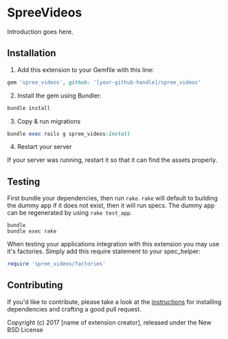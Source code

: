 SpreeVideos
===========

Introduction goes here.

## Installation

1. Add this extension to your Gemfile with this line:
  ```ruby
  gem 'spree_videos', github: '[your-github-handle]/spree_videos'
  ```

2. Install the gem using Bundler:
  ```ruby
  bundle install
  ```

3. Copy & run migrations
  ```ruby
  bundle exec rails g spree_videos:install
  ```

4. Restart your server

  If your server was running, restart it so that it can find the assets properly.

## Testing

First bundle your dependencies, then run `rake`. `rake` will default to building the dummy app if it does not exist, then it will run specs. The dummy app can be regenerated by using `rake test_app`.

```shell
bundle
bundle exec rake
```

When testing your applications integration with this extension you may use it's factories.
Simply add this require statement to your spec_helper:

```ruby
require 'spree_videos/factories'
```


## Contributing

If you'd like to contribute, please take a look at the
[instructions](CONTRIBUTING.md) for installing dependencies and crafting a good
pull request.

Copyright (c) 2017 [name of extension creator], released under the New BSD License
